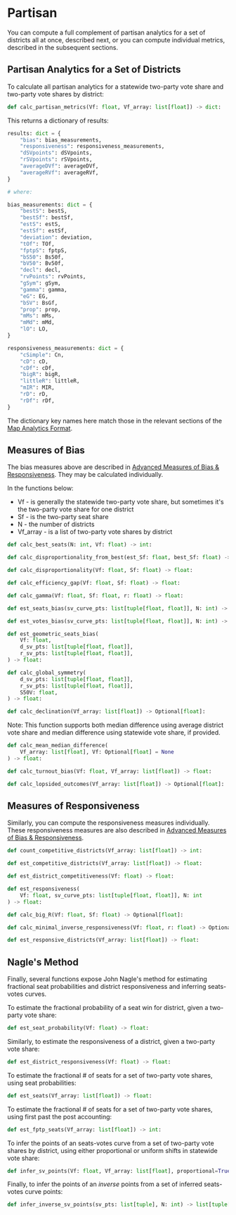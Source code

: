 # Partisan

You can compute a full complement of partisan analytics for a set of districts all at once,
described next, or you can compute individual metrics, described in the subsequent sections.

## Partisan Analytics for a Set of Districts

To calculate all partisan analytics for a statewide two-party vote share and two-party vote shares by district:

```python
def calc_partisan_metrics(Vf: float, Vf_array: list[float]) -> dict:
```

This returns a dictionary of results:

```python
results: dict = {
    "bias": bias_measurements,
    "responsiveness": responsiveness_measurements,
    "dSVpoints": dSVpoints,
    "rSVpoints": rSVpoints,
    "averageDVf": averageDVf,
    "averageRVf": averageRVf,
}

# where:

bias_measurements: dict = {
    "bestS": bestS,
    "bestSf": bestSf,
    "estS": estS,
    "estSf": estSf,
    "deviation": deviation,
    "tOf": TOf,
    "fptpS": fptpS,
    "bS50": Bs50f,
    "bV50": Bv50f,
    "decl": decl,
    "rvPoints": rvPoints,
    "gSym": gSym,
    "gamma": gamma,
    "eG": EG,
    "bSV": BsGf,
    "prop": prop,
    "mMs": mMs,
    "mMd": mMd,
    "lO": LO,
}

responsiveness_measurements: dict = {
    "cSimple": Cn,
    "cD": cD,
    "cDf": cDf,
    "bigR": bigR,
    "littleR": littleR,
    "mIR": MIR,
    "rD": rD,
    "rDf": rDf,
}
```

The dictionary key names here match those in the relevant sections of the 
[Map Analytics Format](https://medium.com/dra-2020/map-analytics-export-format-d0aa75f6b041).

## Measures of Bias

The bias measures above are described in [Advanced Measures of Bias & Responsiveness](https://medium.com/dra-2020/advanced-measures-of-bias-responsiveness-c1bf182d29a9).
They may be calculated individually.

In the functions below:

* Vf - is generally the statewide two-party vote share, but sometimes it's the two-party vote share for one district
* Sf - is the two-party seat share
* N - the number of districts
* Vf_array - is a list of two-party vote shares by district

```python
def calc_best_seats(N: int, Vf: float) -> int:
```

```python
def calc_disproportionality_from_best(est_Sf: float, best_Sf: float) -> float:
```

```python
def calc_disproportionality(Vf: float, Sf: float) -> float:
```

```python
def calc_efficiency_gap(Vf: float, Sf: float) -> float:
```

```python
def calc_gamma(Vf: float, Sf: float, r: float) -> float:
```

```python
def est_seats_bias(sv_curve_pts: list[tuple[float, float]], N: int) -> float:
```

```python
def est_votes_bias(sv_curve_pts: list[tuple[float, float]], N: int) -> float:
```

```python
def est_geometric_seats_bias(
    Vf: float,
    d_sv_pts: list[tuple[float, float]],
    r_sv_pts: list[tuple[float, float]],
) -> float:
```

```python
def calc_global_symmetry(
    d_sv_pts: list[tuple[float, float]],
    r_sv_pts: list[tuple[float, float]],
    S50V: float,
) -> float:
```

```python
def calc_declination(Vf_array: list[float]) -> Optional[float]:
```

Note: This function supports both median difference using average district vote share and
median difference using statewide vote share, if provided.

```python
def calc_mean_median_difference(
    Vf_array: list[float], Vf: Optional[float] = None
) -> float:
```

```python
def calc_turnout_bias(Vf: float, Vf_array: list[float]) -> float:
```

```python
def calc_lopsided_outcomes(Vf_array: list[float]) -> Optional[float]:
```

## Measures of Responsiveness

Similarly, you can compute the responsiveness measures individually.
These responsiveness measures are also described in [Advanced Measures of Bias & Responsiveness](https://medium.com/dra-2020/advanced-measures-of-bias-responsiveness-c1bf182d29a9).

```python
def count_competitive_districts(Vf_array: list[float]) -> int:
```

```python
def est_competitive_districts(Vf_array: list[float]) -> float:
```

```python
def est_district_competitiveness(Vf: float) -> float:
```

```python
def est_responsiveness(
    Vf: float, sv_curve_pts: list[tuple[float, float]], N: int
) -> float:
```

```python
def calc_big_R(Vf: float, Sf: float) -> Optional[float]:
```

```python
def calc_minimal_inverse_responsiveness(Vf: float, r: float) -> Optional[float]:
```

```python
def est_responsive_districts(Vf_array: list[float]) -> float:
```

## Nagle's Method

Finally, several functions expose John Nagle's method for estimating fractional seat
probabilities and district responsiveness and inferring seats-votes curves.

To estimate the fractional probability of a seat win for district, given a two-party vote share:

```python
def est_seat_probability(Vf: float) -> float:
```

Similarly, to estimate the responsiveness of a district, given a two-party vote share:

```python
def est_district_responsiveness(Vf: float) -> float:
```

To estimate the fractional # of seats for a set of two-party vote shares, using seat probabilities:

```python
def est_seats(Vf_array: list[float]) -> float:
```

To estimate the fractional # of seats for a set of two-party vote shares, using first past the post accounting:

```python
def est_fptp_seats(Vf_array: list[float]) -> int:
```

To infer the points of an seats-votes curve from a set of two-party vote shares by district,
using either proportional or uniform shifts in statewide vote share:

```python
def infer_sv_points(Vf: float, Vf_array: list[float], proportional=True) -> list[tuple]:
```

Finally, to infer the points of an *inverse* points from a set of inferred seats-votes curve points:

```python
def infer_inverse_sv_points(sv_pts: list[tuple], N: int) -> list[tuple[float, float]]:
```
